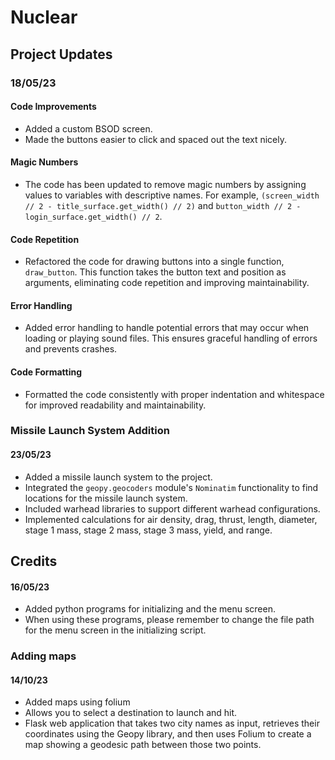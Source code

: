 # Nuclear

## Project Updates

### 18/05/23
#### Code Improvements
- Added a custom BSOD screen.
- Made the buttons easier to click and spaced out the text nicely.

#### Magic Numbers
- The code has been updated to remove magic numbers by assigning values to variables with descriptive names. For example, `(screen_width // 2 - title_surface.get_width() // 2)` and `button_width // 2 - login_surface.get_width() // 2`.

#### Code Repetition
- Refactored the code for drawing buttons into a single function, `draw_button`. This function takes the button text and position as arguments, eliminating code repetition and improving maintainability.

#### Error Handling
- Added error handling to handle potential errors that may occur when loading or playing sound files. This ensures graceful handling of errors and prevents crashes.

#### Code Formatting
- Formatted the code consistently with proper indentation and whitespace for improved readability and maintainability.

### Missile Launch System Addition
#### 23/05/23
- Added a missile launch system to the project.
- Integrated the `geopy.geocoders` module's `Nominatim` functionality to find locations for the missile launch system.
- Included warhead libraries to support different warhead configurations.
- Implemented calculations for air density, drag, thrust, length, diameter, stage 1 mass, stage 2 mass, stage 3 mass, yield, and range.

## Credits
#### 16/05/23
- Added python programs for initializing and the menu screen.
- When using these programs, please remember to change the file path for the menu screen in the initializing script.


### Adding maps
#### 14/10/23
- Added maps using folium
- Allows you to select a destination to launch and hit.
- Flask web application that takes two city names as input, retrieves their coordinates using the Geopy library, and then uses Folium to create a map showing a geodesic path between those two points.

